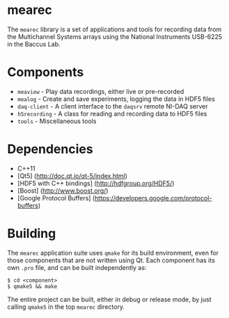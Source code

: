 mearec
======

The `mearec` library is a set of applications and tools for recording data from
the Multichannel Systems arrays using the National Instruments USB-6225 in the
Baccus Lab.

Components
==========

- `meaview` - Play data recordings, either live or pre-recorded
- `mealog` - Create and save experiments, logging the data in HDF5 files
- `daq-client` - A client interface to the `daqsrv` remote NI-DAQ server
- `h5recording` - A class for reading and recording data to HDF5 files
- `tools` - Miscellaneous tools

Dependencies
============

- C++11
- [Qt5] (http://doc.qt.io/qt-5/index.html)
- [HDF5 with C++ bindings] (http://hdfgroup.org/HDF5/)
- [Boost] (http://www.boost.org/)
- [Google Protocol Buffers] (https://developers.google.com/protocol-buffers)

Building
========

The `mearec` application suite uses `qmake` for its build environment, even for
those components that are not written using Qt. Each component has its own
`.pro` file, and can be built independently as:

	$ cd <component>
	$ qmake5 && make

The entire project can be built, either in debug or release mode, by just calling
`qmake5` in the top `mearec` directory.
